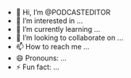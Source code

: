 - 👋 Hi, I’m @PODCASTEDITOR
- 👀 I’m interested in ...
- 🌱 I’m currently learning ...
- 💞️ I’m looking to collaborate on ...
- 📫 How to reach me ...
- 😄 Pronouns: ...
- ⚡ Fun fact: ...

<!---
PODCASTEDITOR/PODCASTEDITOR is a ✨ special ✨ repository because its `README.md` (this file) appears on your GitHub profile.
You can click the Preview link to take a look at your changes.
--->
